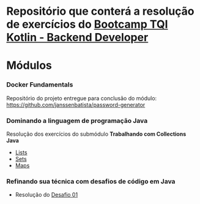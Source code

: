# Repositório que conterá a resolução de exercícios do [Bootcamp TQI Kotlin - Backend Developer](https://web.dio.me/track/bootcamp-tqi-kotlin)

# Módulos
### Docker Fundamentals

Repositório do projeto entregue para conclusão do módulo:
  https://github.com/janssenbatista/password-generator
  
### Dominando a linguagem de programação Java

Resolução dos exercícios do submódulo **Trabalhando com Collections Java**

- [Lists](https://github.com/janssenbatista/bootcamp-tqi-kotlin/tree/main/trabalhando-com-collections/src/one/digitalinnovation/lists)
- [Sets](https://github.com/janssenbatista/bootcamp-tqi-kotlin/tree/main/trabalhando-com-collections/src/one/digitalinnovation/sets)
- [Maps](https://github.com/janssenbatista/bootcamp-tqi-kotlin/tree/main/trabalhando-com-collections/src/one/digitalinnovation/maps)


### Refinando sua técnica com desafios de código em Java
  - Resolução do [Desafio 01](https://github.com/janssenbatista/bootcamp-tqi-kotlin/tree/main/desafios-de-codigo/src/main/kotlin/me/dio/java/desafio01)
